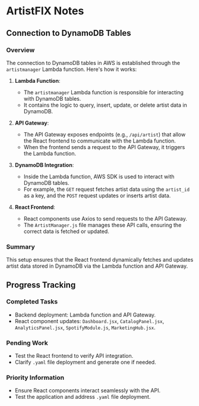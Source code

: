# ArtistFIX Notes

## Connection to DynamoDB Tables

### Overview
The connection to DynamoDB tables in AWS is established through the `artistmanager` Lambda function. Here's how it works:

1. **Lambda Function**:
   - The `artistmanager` Lambda function is responsible for interacting with DynamoDB tables.
   - It contains the logic to query, insert, update, or delete artist data in DynamoDB.

2. **API Gateway**:
   - The API Gateway exposes endpoints (e.g., `/api/artist`) that allow the React frontend to communicate with the Lambda function.
   - When the frontend sends a request to the API Gateway, it triggers the Lambda function.

3. **DynamoDB Integration**:
   - Inside the Lambda function, AWS SDK is used to interact with DynamoDB tables.
   - For example, the `GET` request fetches artist data using the `artist_id` as a key, and the `POST` request updates or inserts artist data.

4. **React Frontend**:
   - React components use Axios to send requests to the API Gateway.
   - The `ArtistManager.js` file manages these API calls, ensuring the correct data is fetched or updated.

### Summary
This setup ensures that the React frontend dynamically fetches and updates artist data stored in DynamoDB via the Lambda function and API Gateway.

## Progress Tracking

### Completed Tasks
- Backend deployment: Lambda function and API Gateway.
- React component updates: `Dashboard.jsx`, `CatalogPanel.jsx`, `AnalyticsPanel.jsx`, `SpotifyModule.js`, `MarketingHub.jsx`.

### Pending Work
- Test the React frontend to verify API integration.
- Clarify `.yaml` file deployment and generate one if needed.

### Priority Information
- Ensure React components interact seamlessly with the API.
- Test the application and address `.yaml` file deployment.
